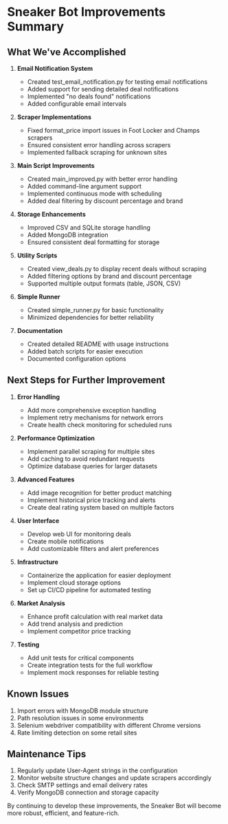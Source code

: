 # Sneaker Bot Improvements Summary

## What We've Accomplished

1. **Email Notification System**
   - Created test_email_notification.py for testing email notifications
   - Added support for sending detailed deal notifications
   - Implemented "no deals found" notifications
   - Added configurable email intervals

2. **Scraper Implementations**
   - Fixed format_price import issues in Foot Locker and Champs scrapers
   - Ensured consistent error handling across scrapers
   - Implemented fallback scraping for unknown sites

3. **Main Script Improvements**
   - Created main_improved.py with better error handling
   - Added command-line argument support
   - Implemented continuous mode with scheduling
   - Added deal filtering by discount percentage and brand

4. **Storage Enhancements**
   - Improved CSV and SQLite storage handling
   - Added MongoDB integration
   - Ensured consistent deal formatting for storage

5. **Utility Scripts**
   - Created view_deals.py to display recent deals without scraping
   - Added filtering options by brand and discount percentage
   - Supported multiple output formats (table, JSON, CSV)

6. **Simple Runner**
   - Created simple_runner.py for basic functionality
   - Minimized dependencies for better reliability

7. **Documentation**
   - Created detailed README with usage instructions
   - Added batch scripts for easier execution
   - Documented configuration options

## Next Steps for Further Improvement

1. **Error Handling**
   - Add more comprehensive exception handling
   - Implement retry mechanisms for network errors
   - Create health check monitoring for scheduled runs

2. **Performance Optimization**
   - Implement parallel scraping for multiple sites
   - Add caching to avoid redundant requests
   - Optimize database queries for larger datasets

3. **Advanced Features**
   - Add image recognition for better product matching
   - Implement historical price tracking and alerts
   - Create deal rating system based on multiple factors

4. **User Interface**
   - Develop web UI for monitoring deals
   - Create mobile notifications
   - Add customizable filters and alert preferences

5. **Infrastructure**
   - Containerize the application for easier deployment
   - Implement cloud storage options
   - Set up CI/CD pipeline for automated testing

6. **Market Analysis**
   - Enhance profit calculation with real market data
   - Add trend analysis and prediction
   - Implement competitor price tracking

7. **Testing**
   - Add unit tests for critical components
   - Create integration tests for the full workflow
   - Implement mock responses for reliable testing

## Known Issues

1. Import errors with MongoDB module structure
2. Path resolution issues in some environments
3. Selenium webdriver compatibility with different Chrome versions
4. Rate limiting detection on some retail sites

## Maintenance Tips

1. Regularly update User-Agent strings in the configuration
2. Monitor website structure changes and update scrapers accordingly
3. Check SMTP settings and email delivery rates
4. Verify MongoDB connection and storage capacity

By continuing to develop these improvements, the Sneaker Bot will become more robust, efficient, and feature-rich.
